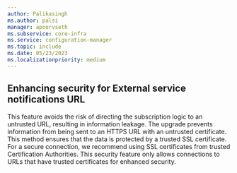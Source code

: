```yaml
---
author: Palikasingh
ms.author: palsi
manager: apoorvseth
ms.subservice: core-infra
ms.service: configuration-manager
ms.topic: include
ms.date: 05/23/2023
ms.localizationpriority: medium
---
```


## <a name="bkmk_Notification"></a> Enhancing security for External service notifications URL 

<!-- This is an include file and is included in a page which has an H1 heading -->

<!--10060597-->
This feature avoids the risk of directing the subscription logic to an untrusted URL, resulting in information leakage. The upgrade prevents information from being sent to an HTTPS URL with an untrusted certificate. This method ensures that the data is protected by a trusted SSL certificate. For a secure connection, we recommend using SSL certificates from trusted Certification Authorities. This security feature only allows connections to URLs that have trusted certificates for enhanced security. 
